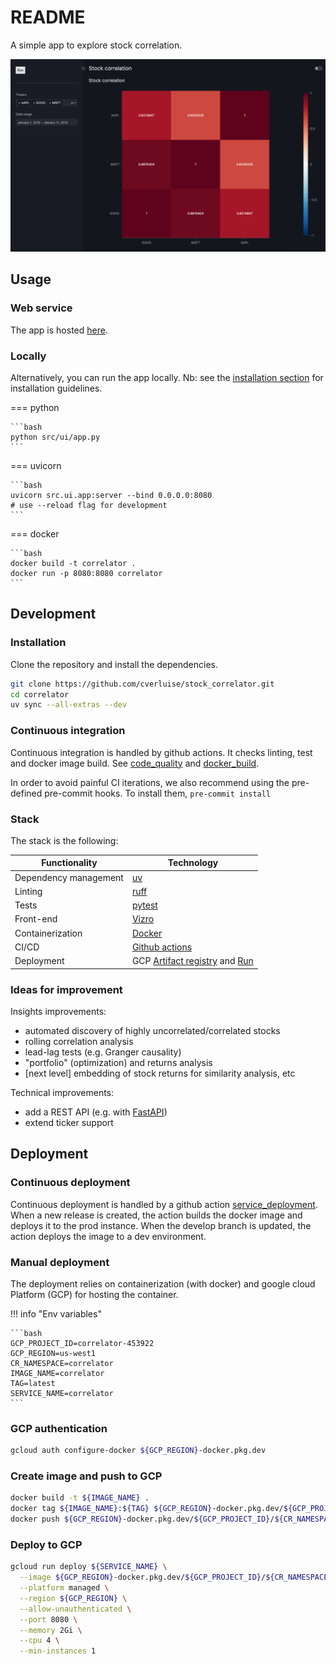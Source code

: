 # README

A simple app to explore stock correlation.

![](./img/app_preview.png)

## Usage

### Web service

The app is hosted [here](https://correlator-912593205481.us-west1.run.app/).

### Locally

Alternatively, you can run the app locally. Nb: see the [installation section](#installation) for installation guidelines.

=== python

    ```bash
    python src/ui/app.py
    ```

=== uvicorn

    ```bash
    uvicorn src.ui.app:server --bind 0.0.0.0:8080
    # use --reload flag for development
    ```

=== docker

    ```bash
    docker build -t correlator .
    docker run -p 8080:8080 correlator
    ```

## Development

### Installation

Clone the repository and install the dependencies.

```bash
git clone https://github.com/cverluise/stock_correlator.git
cd correlator
uv sync --all-extras --dev
```

### Continuous integration

Continuous integration is handled by github actions. It checks linting, test and docker image build. See [code_quality](.github/workflows/code_quality.yml) and [docker_build](.github/workflows/docker_build.yml).

In order to avoid painful CI iterations, we also recommend using the pre-defined pre-commit hooks. To install them, `pre-commit install`

### Stack

The stack is the following:

| Functionality         | Technology                                                                                                       |
| --------------------- | ---------------------------------------------------------------------------------------------------------------- |
| Dependency management | [uv](https://github.com/astral-sh/uv)                                                                            |
| Linting               | [ruff](https://astral.sh/ruff)                                                                                   |
| Tests                 | [pytest](https://docs.pytest.org/en/stable/)                                                                     |
| Front-end             | [Vizro](https://vizro.readthedocs.io/en/stable/)                                                                 |
| Containerization      | [Docker](https://www.docker.com/)                                                                                |
| CI/CD                 | [Github actions](https://github.com/features/actions)                                                            |
| Deployment            | GCP [Artifact registry](https://cloud.google.com/artifact-registry/docs) and [Run](https://cloud.google.com/run) |


### Ideas for improvement

Insights improvements:

- automated discovery of highly uncorrelated/correlated stocks
- rolling correlation analysis
- lead-lag tests (e.g. Granger causality)
- "portfolio" (optimization) and returns analysis
- [next level] embedding of stock returns for similarity analysis, etc

Technical improvements:

- add a REST API (e.g. with [FastAPI](https://fastapi.tiangolo.com/))
- extend ticker support

## Deployment

### Continuous deployment

Continuous deployment is handled by a github action [service_deployment](./.github/workflows/service_deployment.yml). When a new release is created, the action builds the docker image and deploys it to the prod instance. When the develop branch is updated, the action deploys the image to a dev environment.


### Manual deployment

The deployment relies on containerization (with docker) and google cloud Platform (GCP) for hosting the container.

!!! info "Env variables"

    ```bash
    GCP_PROJECT_ID=correlator-453922
    GCP_REGION=us-west1
    CR_NAMESPACE=correlator
    IMAGE_NAME=correlator
    TAG=latest
    SERVICE_NAME=correlator
    ```

### GCP authentication

```bash
gcloud auth configure-docker ${GCP_REGION}-docker.pkg.dev
```

### Create image and push to GCP

```bash
docker build -t ${IMAGE_NAME} .
docker tag ${IMAGE_NAME}:${TAG} ${GCP_REGION}-docker.pkg.dev/${GCP_PROJECT_ID}/${CR_NAMESPACE}/${IMAGE_NAME}:${TAG}
docker push ${GCP_REGION}-docker.pkg.dev/${GCP_PROJECT_ID}/${CR_NAMESPACE}/${IMAGE_NAME}:${TAG}
```

### Deploy to GCP

```bash
gcloud run deploy ${SERVICE_NAME} \
  --image ${GCP_REGION}-docker.pkg.dev/${GCP_PROJECT_ID}/${CR_NAMESPACE}/${IMAGE_NAME} \
  --platform managed \
  --region ${GCP_REGION} \
  --allow-unauthenticated \
  --port 8080 \
  --memory 2Gi \
  --cpu 4 \
  --min-instances 1
```
